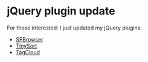 <!--
  date: 2008-11-22
  modified: 2008-11-22
  slug: 331
  type: post
  categories: jQuery
-->

# jQuery plugin update

<p>For those interested: I just updated my jQuery plugins:</p>
<ul>
<li><a href="http://plugins.jquery.com/project/SFBrowser">SFBrowser</a></li>
<li><a href="http://plugins.jquery.com/project/TinySort">TinySort</a></li>
<li><a href="http://plugins.jquery.com/project/TagCloud">TagCloud</a></li>
</ul>
